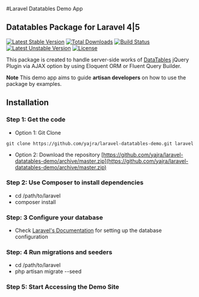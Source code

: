 #Laravel Datatables Demo App

## Datatables Package for Laravel 4|5

[![Latest Stable Version](https://poser.pugx.org/yajra/laravel-datatables-oracle/v/stable.png)](https://packagist.org/packages/yajra/laravel-datatables-oracle)
[![Total Downloads](https://poser.pugx.org/yajra/laravel-datatables-oracle/downloads.png)](https://packagist.org/packages/yajra/laravel-datatables-oracle)
[![Build Status](https://travis-ci.org/yajra/laravel-datatables.png?branch=master)](https://travis-ci.org/yajra/laravel-datatables)
[![Latest Unstable Version](https://poser.pugx.org/yajra/laravel-datatables-oracle/v/unstable.svg)](https://packagist.org/packages/yajra/laravel-datatables-oracle)
[![License](https://poser.pugx.org/yajra/laravel-datatables-oracle/license.svg)](https://packagist.org/packages/yajra/laravel-datatables-oracle)

This package is created to handle server-side works of [DataTables](http://datatables.net/) jQuery Plugin via AJAX option by using Eloquent ORM or Fluent Query Builder.

**Note** This demo app aims to guide **artisan developers** on how to use the package by examples.

## Installation

### Step 1: Get the code
- Option 1: Git Clone
```shell
git clone https://github.com/yajra/laravel-datatables-demo.git laravel
```
- Option 2: Download the repository [https://github.com/yajra/laravel-datatables-demo/archive/master.zip](https://github.com/yajra/laravel-datatables-demo/archive/master.zip)

### Step 2: Use Composer to install dependencies
- cd /path/to/laravel
- composer install

### Step: 3 Configure your database
- Check [Laravel's Documentation](http://laravel.com/docs/5.0/configuration) for setting up the database configuration

### Step: 4 Run migrations and seeders
- cd /path/to/laravel
- php artisan migrate --seed

### Step 5: Start Accessing the Demo Site
